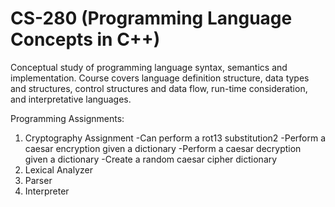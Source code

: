 # CS-280 (Programming Language Concepts in C++)

Conceptual study of programming language syntax, semantics and implementation. Course covers language definition structure, data types and structures, control structures and data flow, run-time consideration, and interpretative languages.

Programming Assignments:
1) Cryptography Assignment
   -Can perform a rot13 substitution2
   -Perform a caesar encryption given a dictionary
   -Perform a caesar decryption given a dictionary
   -Create a random caesar cipher dictionary
2) Lexical Analyzer
3) Parser
4) Interpreter
